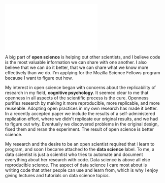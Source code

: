 ![**Figure 1.** Pierce Edmiston](fig/venn.pdf)

A big part of **open science** is helping out other scientists, and I believe code is the most valuable information we can share with one another. I also believe that we can do it better, that we can share what we know more effectively than we do. I'm applying for the Mozilla Science Fellows program because I want to figure out how.

My interest in open science began with concerns about the replicability of research in my field, **cognitive psychology**. It seemed clear to me that openness in all aspects of the scientific process is the cure. Openness purifies research by making it more reproducible, more replicable, and more reuseable. Adopting open practices in my own research has made it better. In a recently accepted paper we include the results of a self-administered replication effort, where we didn't replicate our original results, and we had to figure out why. Eventually we discovered problems in the original design, fixed them and reran the experiment. The result of open science is better science.

My research and the desire to be an open scientist required that I learn to program, and soon I became attached to the **data science** label. To me, a data scientist is just a scientist who tries to automate and document everything about her research with code. Data science is above all else reproducible science. The aspect of data science I care most about is writing code that other people can use and learn from, which is why I enjoy giving lectures and tutorials on data science topics.


[^oss]: All of my research is conducted using open source software. I use [psychopy](http://www.psychopy.org/) for running behavioral psychology experiments. I have the open web to thank for allowing me to hack together online experiments. Without R, my figures would be terrible and I wouldn't know statistics. For research duct tape, I use [pandas](http://pandas.pydata.org/).
